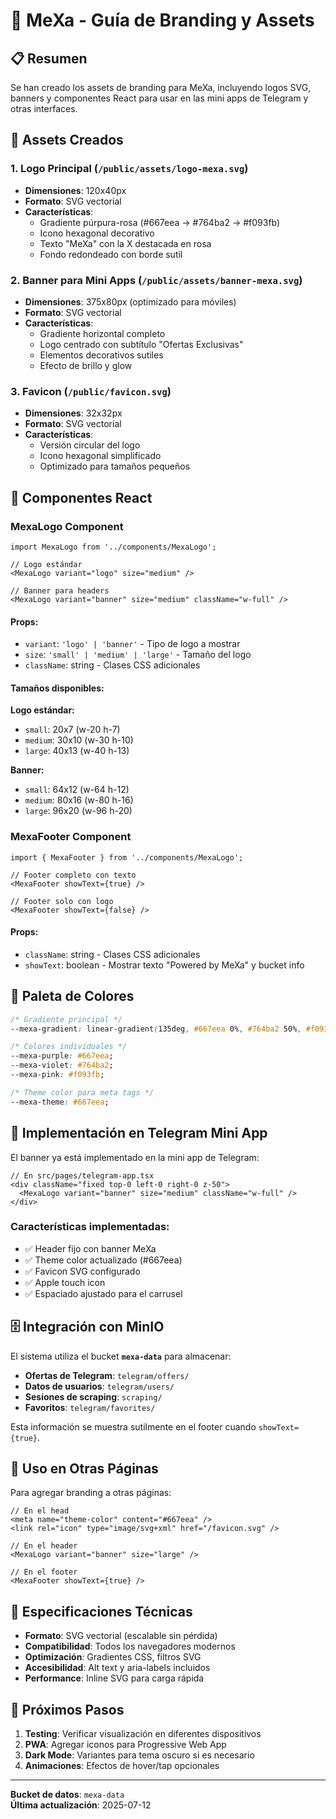 # 🎨 MeXa - Guía de Branding y Assets

## 📋 Resumen

Se han creado los assets de branding para MeXa, incluyendo logos SVG, banners y componentes React para usar en las mini apps de Telegram y otras interfaces.

## 🎯 Assets Creados

### 1. Logo Principal (`/public/assets/logo-mexa.svg`)
- **Dimensiones**: 120x40px
- **Formato**: SVG vectorial
- **Características**:
  - Gradiente púrpura-rosa (#667eea → #764ba2 → #f093fb)
  - Icono hexagonal decorativo
  - Texto "MeXa" con la X destacada en rosa
  - Fondo redondeado con borde sutil

### 2. Banner para Mini Apps (`/public/assets/banner-mexa.svg`)
- **Dimensiones**: 375x80px (optimizado para móviles)
- **Formato**: SVG vectorial
- **Características**:
  - Gradiente horizontal completo
  - Logo centrado con subtítulo "Ofertas Exclusivas"
  - Elementos decorativos sutiles
  - Efecto de brillo y glow

### 3. Favicon (`/public/favicon.svg`)
- **Dimensiones**: 32x32px
- **Formato**: SVG vectorial
- **Características**:
  - Versión circular del logo
  - Icono hexagonal simplificado
  - Optimizado para tamaños pequeños

## 🧩 Componentes React

### MexaLogo Component

```tsx
import MexaLogo from '../components/MexaLogo';

// Logo estándar
<MexaLogo variant="logo" size="medium" />

// Banner para headers
<MexaLogo variant="banner" size="medium" className="w-full" />
```

#### Props:
- `variant`: `'logo' | 'banner'` - Tipo de logo a mostrar
- `size`: `'small' | 'medium' | 'large'` - Tamaño del logo
- `className`: string - Clases CSS adicionales

#### Tamaños disponibles:

**Logo estándar:**
- `small`: 20x7 (w-20 h-7)
- `medium`: 30x10 (w-30 h-10) 
- `large`: 40x13 (w-40 h-13)

**Banner:**
- `small`: 64x12 (w-64 h-12)
- `medium`: 80x16 (w-80 h-16)
- `large`: 96x20 (w-96 h-20)

### MexaFooter Component

```tsx
import { MexaFooter } from '../components/MexaLogo';

// Footer completo con texto
<MexaFooter showText={true} />

// Footer solo con logo
<MexaFooter showText={false} />
```

#### Props:
- `className`: string - Clases CSS adicionales
- `showText`: boolean - Mostrar texto "Powered by MeXa" y bucket info

## 🎨 Paleta de Colores

```css
/* Gradiente principal */
--mexa-gradient: linear-gradient(135deg, #667eea 0%, #764ba2 50%, #f093fb 100%);

/* Colores individuales */
--mexa-purple: #667eea;
--mexa-violet: #764ba2;
--mexa-pink: #f093fb;

/* Theme color para meta tags */
--mexa-theme: #667eea;
```

## 📱 Implementación en Telegram Mini App

El banner ya está implementado en la mini app de Telegram:

```tsx
// En src/pages/telegram-app.tsx
<div className="fixed top-0 left-0 right-0 z-50">
  <MexaLogo variant="banner" size="medium" className="w-full" />
</div>
```

### Características implementadas:
- ✅ Header fijo con banner MeXa
- ✅ Theme color actualizado (#667eea)
- ✅ Favicon SVG configurado
- ✅ Apple touch icon
- ✅ Espaciado ajustado para el carrusel

## 🗄️ Integración con MinIO

El sistema utiliza el bucket **`mexa-data`** para almacenar:

- **Ofertas de Telegram**: `telegram/offers/`
- **Datos de usuarios**: `telegram/users/`
- **Sesiones de scraping**: `scraping/`
- **Favoritos**: `telegram/favorites/`

Esta información se muestra sutilmente en el footer cuando `showText={true}`.

## 🚀 Uso en Otras Páginas

Para agregar branding a otras páginas:

```tsx
// En el head
<meta name="theme-color" content="#667eea" />
<link rel="icon" type="image/svg+xml" href="/favicon.svg" />

// En el header
<MexaLogo variant="banner" size="large" />

// En el footer
<MexaFooter showText={true} />
```

## 📐 Especificaciones Técnicas

- **Formato**: SVG vectorial (escalable sin pérdida)
- **Compatibilidad**: Todos los navegadores modernos
- **Optimización**: Gradientes CSS, filtros SVG
- **Accesibilidad**: Alt text y aria-labels incluidos
- **Performance**: Inline SVG para carga rápida

## 🎯 Próximos Pasos

1. **Testing**: Verificar visualización en diferentes dispositivos
2. **PWA**: Agregar iconos para Progressive Web App
3. **Dark Mode**: Variantes para tema oscuro si es necesario
4. **Animaciones**: Efectos de hover/tap opcionales

---

**Bucket de datos**: `mexa-data`  
**Última actualización**: 2025-07-12
